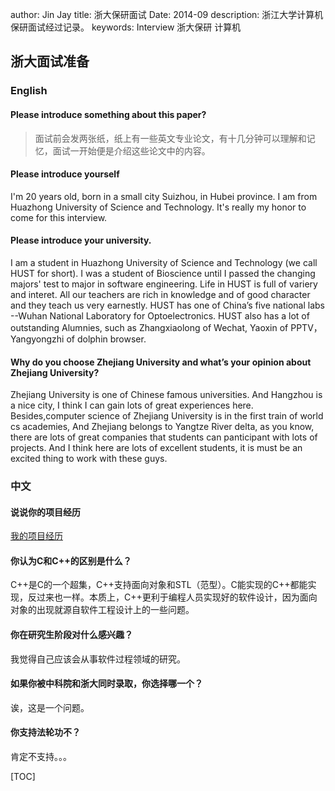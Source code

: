 author: Jin Jay
title: 浙大保研面试
Date: 2014-09
description: 浙江大学计算机保研面试经过记录。
keywords: Interview
          浙大保研
          计算机

##  浙大面试准备

### English

#### Please introduce something about this paper?
> 面试前会发两张纸，纸上有一些英文专业论文，有十几分钟可以理解和记忆，面试一开始便是介绍这些论文中的内容。

#### Please introduce yourself
I'm 20 years old, born in a small city Suizhou, in Hubei province. I am from Huazhong University of Science and Technology. It's really my honor to come for this interview.

#### Please introduce your university. 
I am a student in Huazhong University of Science and Technology (we call HUST for short). I was a student of Bioscience until I passed the changing majors' test to major in software engineering. Life in HUST is full of variery and interet. All our teachers are rich in knowledge and of good character and they teach us very earnestly. HUST has one of China’s five national labs --Wuhan National Laboratory for Optoelectronics. HUST also has a lot of outstanding Alumnies, such as Zhangxiaolong of Wechat, Yaoxin of PPTV，Yangyongzhi of dolphin browser. 

#### Why do you choose Zhejiang University and what’s your opinion about Zhejiang University?
Zhejiang University is one of Chinese famous universities. And Hangzhou is a nice city, I think I can gain lots of great experiences here. Besides,computer science of Zhejiang University is in the first train of world cs academies, And Zhejiang belongs to Yangtze River delta, as you know, there are lots of great companies that students can panticipant with lots of projects. And I think here are lots of excellent students, it is must be an excited thing to work with these guys.

### 中文
#### 说说你的项目经历
[我的项目经历](http://ijinjay.github.io/about.html#_2)

#### 你认为C和C++的区别是什么？
C++是C的一个超集，C++支持面向对象和STL（范型）。C能实现的C++都能实现，反过来也一样。本质上，C++更利于编程人员实现好的软件设计，因为面向对象的出现就源自软件工程设计上的一些问题。

#### 你在研究生阶段对什么感兴趣？
我觉得自己应该会从事软件过程领域的研究。

#### 如果你被中科院和浙大同时录取，你选择哪一个？
诶，这是一个问题。

#### 你支持法轮功不？
肯定不支持。。。


[TOC]